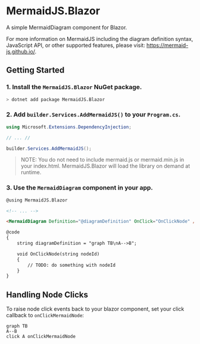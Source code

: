 # MermaidJS.Blazor

A simple MermaidDiagram component for Blazor.

For more information on MermaidJS including the diagram definition syntax, JavaScript API, or other supported features, please visit: https://mermaid-js.github.io/.

## Getting Started

### 1. Install the `MermaidJS.Blazor` NuGet package.

```bash
> dotnet add package MermaidJS.Blazor
```

### 2. Add `builder.Services.AddMermaidJS()` to your `Program.cs`.

```csharp
using Microsoft.Extensions.DependencyInjection;

// ... //

builder.Services.AddMermaidJS();
```
> NOTE: You do not need to include mermaid.js or mermaid.min.js in your index.html. MermaidJS.Blazor will load the library on demand at runtime.

### 3. Use the `MermaidDiagram` component in your app.

```html
@using MermaidJS.Blazor

<!-- ... -->

<MermaidDiagram Definition="@diagramDefinition" OnClick="OnClickNode" />

@code
{
    string diagramDefinition = "graph TB\nA-->B";

    void OnClickNode(string nodeId)
    {
        // TODO: do something with nodeId
    }
}
```

## Handling Node Clicks

To raise node click events back to your blazor component, set your click callback to `onClickMermaidNode`:

```mermaid
graph TB
A--B
click A onClickMermaidNode
```
